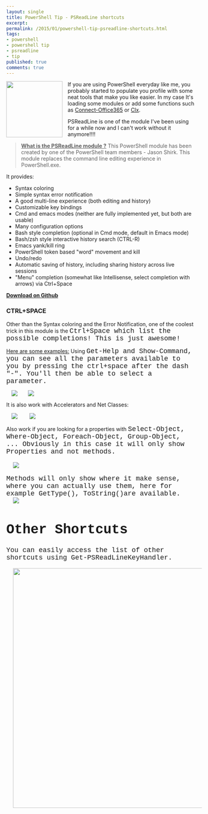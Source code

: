 ```yaml
---
layout: single
title: PowerShell Tip - PSReadLine shortcuts
excerpt: 
permalink: /2015/01/powershell-tip-psreadline-shortcuts.html
tags: 
- powershell
- powershell tip
- psreadline
- tip
published: true
comments: true
---
```


 
 </div><a href="{{ site.url }}/images/2015/20150106_PowerShell_Tip_-_PSReadLine_shortcuts/windows_powershell_icon__1771894770__-256x256.png" imageanchor="1" style="clear: left; float: left; margin-bottom: 1em; margin-right: 1em;"><img border="0" src="{{ site.url }}/images/2015/20150106_PowerShell_Tip_-_PSReadLine_shortcuts/windows_powershell_icon__1771894770__-256x256.png" height="150" width="150" /></a></div>If you are using PowerShell everyday like me, you probably started to populate you profile with some neat tools that make you like easier. In my case It's loading some modules or add some functions such as <a href="{{ site.url }}/2014/07/powershell-handy-function-to-connect-to.html" target="_blank">Connect-Office365</a> or <a href="http://tommymaynard.com/ql-clear-host-without-clearning-the-host/" target="_blank">Clx</a>.

PSReadLine is one of the module I've been using for a while now and I can't work without it anymore!!!!


> <b><u>What is the PSReadLine module ?</u></b>
This PowerShell module has been created by one of the PowerShell team members - Jason Shirk.
This module replaces the command line editing experience in PowerShell.exe.

It provides:

* Syntax coloring
* Simple syntax error notification
* A good multi-line experience (both editing and history)
* Customizable key bindings
* Cmd and emacs modes (neither are fully implemented yet, but both are usable)
* Many configuration options
* Bash style completion (optional in Cmd mode, default in Emacs mode)
* Bash/zsh style interactive history search (CTRL-R)
* Emacs yank/kill ring
* PowerShell token based "word" movement and kill
* Undo/redo
* Automatic saving of history, including sharing history across live sessions
* "Menu" completion (somewhat like Intellisense, select completion with arrows) via Ctrl+Space

<b><a href="https://github.com/lzybkr/PSReadLine/releases" target="_blank">Download on Github</a></b></div>
</div></div>

### CTRL+SPACE

Other than the Syntax coloring and the Error Notification, one of the coolest trick in this module is the <span style="font-family: Courier New, Courier, monospace; font-size: large;">Ctrl+Space which list the possible completions! This is just awesome!

<u>Here are some examples:</u>
Using <span style="font-family: Courier New, Courier, monospace; font-size: large;">Get-Help and <span style="font-family: Courier New, Courier, monospace; font-size: large;">Show-Command, you can see all the parameters available to you by pressing the ctrl+space after the dash "-". You'll then be able to select a parameter.

<a href="{{ site.url }}/images/2015/20150106_PowerShell_Tip_-_PSReadLine_shortcuts/PowerShell_PSReadLine_CtrlSpace_Get-Help__710720814__-692x186.png" imageanchor="1" style="margin-left: 1em; margin-right: 1em;"><img border="0" src="{{ site.url }}/images/2015/20150106_PowerShell_Tip_-_PSReadLine_shortcuts/PowerShell_PSReadLine_CtrlSpace_Get-Help__710720814__-692x186.png" /></a></div><a href="{{ site.url }}/images/2015/20150106_PowerShell_Tip_-_PSReadLine_shortcuts/PowerShell_PSReadLine_CtrlSpace_Show-Command__1447939043__-692x186.png" imageanchor="1" style="margin-left: 1em; margin-right: 1em;"><img border="0" src="{{ site.url }}/images/2015/20150106_PowerShell_Tip_-_PSReadLine_shortcuts/PowerShell_PSReadLine_CtrlSpace_Show-Command__1447939043__-692x186.png" /></a></div>
</div>
It is also work with Accelerators and Net Classes:

<a href="{{ site.url }}/images/2015/20150106_PowerShell_Tip_-_PSReadLine_shortcuts/PowerShell_PSReadLine_CtrlSpace_NetFramework__1113359674__-692x138.png" imageanchor="1" style="margin-left: 1em; margin-right: 1em;"><img border="0" src="{{ site.url }}/images/2015/20150106_PowerShell_Tip_-_PSReadLine_shortcuts/PowerShell_PSReadLine_CtrlSpace_NetFramework__1113359674__-692x138.png" /></a></div>
<a href="{{ site.url }}/images/2015/20150106_PowerShell_Tip_-_PSReadLine_shortcuts/PowerShell_PSReadLine_CtrlSpace_Regex__1640005701__-692x170.png" imageanchor="1" style="margin-left: 1em; margin-right: 1em;"><img border="0" src="{{ site.url }}/images/2015/20150106_PowerShell_Tip_-_PSReadLine_shortcuts/PowerShell_PSReadLine_CtrlSpace_Regex__1640005701__-692x170.png" /></a></div>
</div>
Also work if you are looking for a properties with <span style="font-family: Courier New, Courier, monospace; font-size: large;">Select-Object,  <span style="font-family: 'Courier New', Courier, monospace; font-size: large;">Where-Object,  <span style="font-family: 'Courier New', Courier, monospace; font-size: large;">Foreach-Object,  <span style="font-family: 'Courier New', Courier, monospace; font-size: large;">Group-Object, ... Obviously in this case it will only show Properties and not methods.
<span style="font-family: Courier New, Courier, monospace; font-size: large;">

<a href="{{ site.url }}/images/2015/20150106_PowerShell_Tip_-_PSReadLine_shortcuts/2015-01-06_20-50-20__1222405251__-692x906.png" imageanchor="1" style="margin-left: 1em; margin-right: 1em;"><img border="0" src="{{ site.url }}/images/2015/20150106_PowerShell_Tip_-_PSReadLine_shortcuts/2015-01-06_20-50-20__1222405251__-692x906.png" /></a></div>
</div><div class="separator" style="clear: both; text-align: left;">Methods will only show where it make sense, where you can actually use them, here for example <span style="font-family: Courier New, Courier, monospace; font-size: large;">GetType(), <span style="font-family: Courier New, Courier, monospace; font-size: large;">ToString()are available.</div><a href="{{ site.url }}/images/2015/20150106_PowerShell_Tip_-_PSReadLine_shortcuts/2015-01-06_21-03-57__1115254386__-692x522.png" imageanchor="1" style="margin-left: 1em; margin-right: 1em;"><img border="0" src="{{ site.url }}/images/2015/20150106_PowerShell_Tip_-_PSReadLine_shortcuts/2015-01-06_21-03-57__1115254386__-692x522.png" /></a></div>

# Other Shortcuts

You can easily access the list of other shortcuts using <span style="font-family: Courier New, Courier, monospace; font-size: large;">Get-PSReadLineKeyHandler.

</div><a href="{{ site.url }}/images/2015/20150106_PowerShell_Tip_-_PSReadLine_shortcuts/2015-01-06_20-44-48__535851003__-1008x1046.png" imageanchor="1" style="margin-left: 1em; margin-right: 1em;"><img border="0" src="{{ site.url }}/images/2015/20150106_PowerShell_Tip_-_PSReadLine_shortcuts/2015-01-06_20-44-48__535851003__-1008x1046.png" height="640" width="616" /></a></div>



